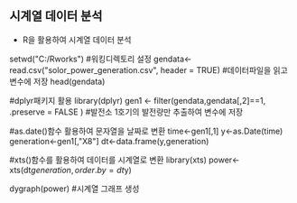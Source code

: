 ## 시계열 데이터 분석
- R을 활용하여 시계열 데이터 분석

setwd("C:/Rworks") #워킹디렉토리 설정
gendata<-read.csv("solor_power_generation.csv", header = TRUE) #데이터파일을 읽고 변수에 저장
head(gendata)

#dplyr패키지 활용
library(dplyr)
gen1 <- filter(gendata,gendata[,2]==1, .preserve = FALSE ) #발전소 1호기의 발전량만 추출하여 변수에 저장

#as.date()함수 활용하여 문자열을 날짜로 변환
time<-gen1[,1]
y<-as.Date(time)
generation<-gen1[,"X8"]
dt<-data.frame(y,generation)

#xts()함수를 활용하여 데이터를 시계열로 변환
library(xts)
power<-xts(dt$generation, order.by = dt$y)

dygraph(power) #시계열 그래프 생성
